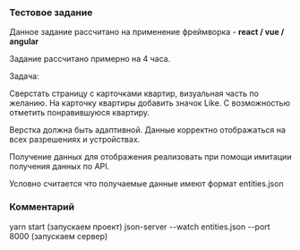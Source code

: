 ### Тестовое задание

Данное задание рассчитано на применение фреймворка - **react / vue / angular**

Задание рассчитано примерно на 4 часа.

Задача:

Сверстать страницу с карточками квартир, визуальная часть по желанию. На карточку квартиры добавить значок Like.
С возможностью отметить понравившуюся квартиру.

Верстка должна быть адаптивной. Данные корректно отображаться на всех разрешениях и устройствах.

Получение данных для отображения реализовать при помощи имитации получения данных по API.

Условно считается что получаемые данные имеют формат entities.json

### Комментарий

yarn start (запускаем проект)
json-server --watch entities.json --port 8000 (запускаем сервер)
